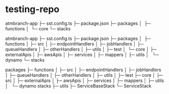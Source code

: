 # testing-repo

atmbranch-app
├─ sst.config.ts
├─ package.json
├─ packages
│  ├─ functions
│  └─ core
└─ stacks


atmbranch-app
├─ sst.config.ts
├─ package.json
├─ packages
│  ├─ functions
│    ├─ src
│      ├─ endpointHandlers
│      ├─ jobHandlers
│      ├─ queueHandlers
│      ├─ otherHandlers
│      ├─ utils
│    ├─ test
│  └─ core
│    ├─ externalApis
│    ├─ awsApis
│    ├─ services
│    ├─ mappers
│    ├─ utils
│    └─ dynamo
└─ stacks

packages
├─ functions
│  ├─ src
│    ├─ endpointHandlers
│    ├─ jobHandlers
│    ├─ queueHandlers
│    ├─ otherHandlers
│    ├─ utils
│  ├─ test
├─ core
│  ├─ src
│    ├─ externalApis
│    ├─ awsApis
│    ├─ services
│    ├─ mappers
│    ├─ utils
│    └─ dynamo
stacks
  ├─ utils
  ├─ ServiceBaseStack
  └─ ServiceStack
